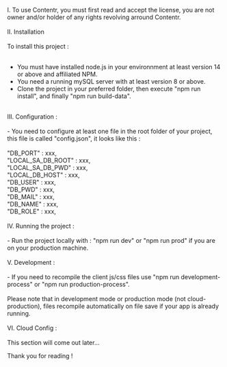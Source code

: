 I. To use Contentr, you must first read and accept the license, you are not owner and/or holder of any rights revolving arround Contentr.<br/>
<br/>
II. Installation<br/>
<br/>
To install this project :<br/> 
<br/>
- You must have installed node.js in your environnment at least version 14 or above and affiliated NPM.<br/>
- You need a running mySQL server with at least version 8 or above.<br/>
- Clone the project in your preferred folder, then execute "npm run install", and finally "npm run build-data".<br/>
<br/>
III. Configuration :<br/>
<br/>
- You need to configure at least one file in the root folder of your project, this file is called "config.json", it looks like this :<br/>
<br/>
"DB_PORT" : xxx,<br/>
"LOCAL_SA_DB_ROOT" : xxx,<br/>
"LOCAL_SA_DB_PWD" : xxx,<br/>
"LOCAL_DB_HOST" : xxx,<br/>
"DB_USER" : xxx,<br/>
"DB_PWD" : xxx,<br/>
"DB_MAIL" : xxx,<br/>
"DB_NAME" : xxx,<br/>
"DB_ROLE" : xxx,<br/>
<br/>
IV. Running the project :<br/>
<br/>
- Run the project locally with : "npm run dev" or "npm run prod" if you are on your production machine.<br/>
<br/>
V. Development :<br/>
<br/>
- If you need to recompile the client js/css files use "npm run development-process" or "npm run production-process".<br/>
<br/>
Please note that in development mode or production mode (not cloud-production), files recompile automatically on file save if your app is already running.<br/>
<br/>
VI. Cloud Config :<br/>
<br/>
This section will come out later...<br/>

Thank you for reading !
